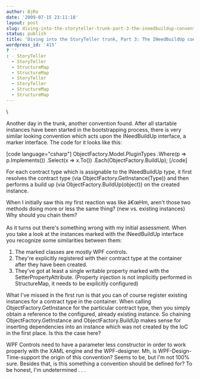 ```yaml
---
author: BjRo
date: '2009-07-15 23:11:18'
layout: post
slug: diving-into-the-storyteller-trunk-part-3-the-ineedbuildup-convention
status: publish
title: 'Diving into the StoryTeller trunk, Part 3: The INeedBuildUp convention'
wordpress_id: '415'
? ''
: - StoryTeller
  - StoryTeller
  - StructureMap
  - StructureMap
  - StoryTeller
  - StoryTeller
  - StructureMap
  - StructureMap
---
```


\

Another day in the trunk, another convention found. After all startable
instances have been started in the bootstrapping process, there is very
similar looking convention which acts upon the INeedBuildUp interface, a
marker interface. The code for it looks like this:

[code language="csharp"] ObjectFactory.Model.PluginTypes .Where(p =\>
p.Implements()) .Select(x =\> x.To()) .Each(ObjectFactory.BuildUp);
[/code]

For each contract type which is assignable to the INeedBuildUp type, it
first resolves the contract type (via ObjectFactory.GetInstance(Type))
and then performs a build up (via ObjectFactory.BuildUp(object)) on the
created instance.

When I initially saw this my first reaction was like â€œHm, aren't those
two methods doing more or less the same thing? (new vs. existing
instances) Why should you chain them? \
 \
As it turns out there's something wrong with my initial assessment. When
you take a look at the instances marked with the INeedBuildUp interface
you recognize some similarities between them:

1.  The marked classes are mostly WPF controls.
2.  They're explicitly registered with their contract type at the
    container after they have been created.
3.  They've got at least a single writable property marked with the
    SetterPropertyAttribute. (Property injection is not implicitly
    performed in StructureMap, it needs to be explicitly configured)

What I've missed in the first run is that you can of course register
existing instances for a contract type in the container. When calling
ObjectFactory.GetInstance for the particular contract type, then you
simply obtain a reference to the configured, already existing instance.
So chaining ObjectFactory.GetInstance and ObjectFactory.BuildUp makes
sense for inserting dependencies into an instance which was not created
by the IoC in the first place. Is this the case here?

WPF Controls need to have a parameter less constructor in order to work
properly with the XAML engine and the WPF-designer. Mh, is
WPF-Design-Time-support the origin of this convention? Seems to be, but
I'm not 100% sure. Besides that, is this something a convention should
be defined for? To be honest, I'm undetermined . . .
